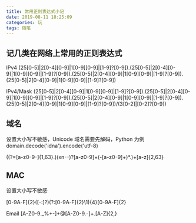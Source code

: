 ```yaml
---
title: 常用正则表达式小记
date: 2019-08-11 18:25:09
categories: 玩
tags: 随笔
---
```

## 记几类在网络上常用的正则表达式

IPv4
(25[0-5]|2[0-4][0-9]|1[0-9][0-9]|[1-9]?[0-9])\.(25[0-5]|2[0-4][0-9]|1[0-9][0-9]|[1-9]?[0-9])\.(25[0-5]|2[0-4][0-9]|1[0-9][0-9]|[1-9]?[0-9])\.(25[0-5]|2[0-4][0-9]|1[0-9][0-9]|[1-9]?[0-9])

IPv4/Mask
(25[0-5]|2[0-4][0-9]|1[0-9][0-9]|[1-9]?[0-9])\.(25[0-5]|2[0-4][0-9]|1[0-9][0-9]|[1-9]?[0-9])\.(25[0-5]|2[0-4][0-9]|1[0-9][0-9]|[1-9]?[0-9])\.(25[0-5]|2[0-4][0-9]|1[0-9][0-9]|[1-9]?[0-9])/(3[0-2]|[0-2]?[0-9])

## 域名
设置大小写不敏感，Unicode 域名需要先解码，Python 为例 domain.decode('idna').encode('utf-8)

((?=[a-z0-9-]{1,63}\.)(xn--)?[a-z0-9]+(-[a-z0-9]+)*\.)+[a-z]{2,63}

## MAC
设置大小写不敏感

[0-9A-F]{2}([-:]?)(?:[0-9A-F]{2}\1){4}[0-9A-F]{2}

Email
[A-Z0-9._%+-]+@[A-Z0-9.-]+\.[A-Z]{2,}
